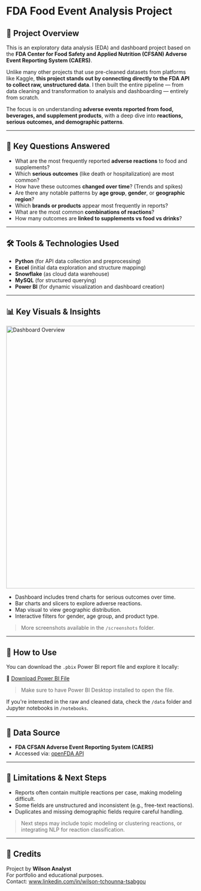 # FDA Food Event Analysis Project

## 📌 Project Overview

This is an exploratory data analysis (EDA) and dashboard project based on the **FDA Center for Food Safety and Applied Nutrition (CFSAN) Adverse Event Reporting System (CAERS)**.

Unlike many other projects that use pre-cleaned datasets from platforms like Kaggle, **this project stands out by connecting directly to the FDA API to collect raw, unstructured data**. I then built the entire pipeline — from data cleaning and transformation to analysis and dashboarding — entirely from scratch.

The focus is on understanding **adverse events reported from food, beverages, and supplement products**, with a deep dive into **reactions, serious outcomes, and demographic patterns**.

---

## 🎯 Key Questions Answered

- What are the most frequently reported **adverse reactions** to food and supplements?
- Which **serious outcomes** (like death or hospitalization) are most common?
- How have these outcomes **changed over time**? (Trends and spikes)
- Are there any notable patterns by **age group**, **gender**, or **geographic region**?
- Which **brands or products** appear most frequently in reports?
- What are the most common **combinations of reactions**?
- How many outcomes are **linked to supplements vs food vs drinks**?

---

## 🛠 Tools & Technologies Used

- **Python** (for API data collection and preprocessing)
- **Excel** (initial data exploration and structure mapping)
- **Snowflake** (as cloud data warehouse)
- **MySQL** (for structured querying)
- **Power BI** (for dynamic visualization and dashboard creation)

---

## 📊 Key Visuals & Insights

<img src="screenshots/p1.png" width="700" alt="Dashboard Overview" />

- Dashboard includes trend charts for serious outcomes over time.
- Bar charts and slicers to explore adverse reactions.
- Map visual to view geographic distribution.
- Interactive filters for gender, age group, and product type.

> More screenshots available in the `/screenshots` folder.

---

## 📂 How to Use

You can download the `.pbix` Power BI report file and explore it locally:

🔗 [Download Power BI File](https://drive.google.com/file/d/1J2pMChG_9wpG3K_KKPaYBP7Kj7lCldmw/view?usp=sharing)

> Make sure to have Power BI Desktop installed to open the file.

If you're interested in the raw and cleaned data, check the `/data` folder and Jupyter notebooks in `/notebooks`.

---

## 📡 Data Source

- **FDA CFSAN Adverse Event Reporting System (CAERS)**
- Accessed via: [openFDA API](https://open.fda.gov/apis/)

---

## 🚧 Limitations & Next Steps

- Reports often contain multiple reactions per case, making modeling difficult.
- Some fields are unstructured and inconsistent (e.g., free-text reactions).
- Duplicates and missing demographic fields require careful handling.

> Next steps may include topic modeling or clustering reactions, or integrating NLP for reaction classification.

---

## 🙌 Credits

Project by **Wilson Analyst**  
For portfolio and educational purposes.  
Contact: www.linkedin.com/in/wilson-tchounna-tsabgou
